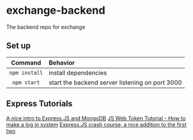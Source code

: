 # exchange-backend
The backend repo for exchange

## Set up
Command | Behavior
:---:|:---
``npm install`` | install dependencies
``npm start`` | start the backend server listening on port 3000


## Express Tutorials
[A nice intro to Express.JS and MongoDB](https://youtu.be/vjf774RKrLc)
[JS Web Token Tutorial - How to make a log in system](https://youtu.be/2jqok-WgelI)
[Express.JS crash course, a nice addition to the first two](https://youtu.be/L72fhGm1tfE)
